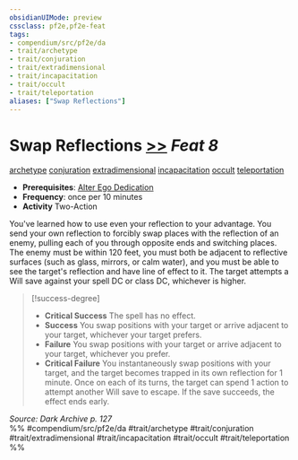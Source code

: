 ```yaml
---
obsidianUIMode: preview
cssclass: pf2e,pf2e-feat
tags:
- compendium/src/pf2e/da
- trait/archetype
- trait/conjuration
- trait/extradimensional
- trait/incapacitation
- trait/occult
- trait/teleportation
aliases: ["Swap Reflections"]
---
```

# Swap Reflections  [>>](chapter-9-playing-the-game.md#Actions "Two-Action") *Feat 8*  
[archetype](archetype.md "Archetype Feat Trait")  [conjuration](conjuration.md "Conjuration School Trait")  [extradimensional](extradimensional.md "Extradimensional Effect Trait")  [incapacitation](incapacitation.md "Incapacitation Effect Trait")  [occult](occult.md "Occult Tradition Trait")  [teleportation](teleportation.md "Teleportation Effect Trait")  

- **Prerequisites**: [Alter Ego Dedication](alter-ego-dedication-da.md)
- **Frequency**: once per 10 minutes
- **Activity** Two-Action

You've learned how to use even your reflection to your advantage. You send your own reflection to forcibly swap places with the reflection of an enemy, pulling each of you through opposite ends and switching places. The enemy must be within 120 feet, you must both be adjacent to reflective surfaces (such as glass, mirrors, or calm water), and you must be able to see the target's reflection and have line of effect to it. The target attempts a Will save against your spell DC or class DC, whichever is higher.

> [!success-degree] 
> - **Critical Success** The spell has no effect.
> - **Success** You swap positions with your target or arrive adjacent to your target, whichever your target prefers.
> - **Failure** You swap positions with your target or arrive adjacent to your target, whichever you prefer.
> - **Critical Failure** You instantaneously swap positions with your target, and the target becomes trapped in its own reflection for 1 minute. Once on each of its turns, the target can spend 1 action to attempt another Will save to escape. If the save succeeds, the effect ends early.

*Source: Dark Archive p. 127*  
%% #compendium/src/pf2e/da #trait/archetype #trait/conjuration #trait/extradimensional #trait/incapacitation #trait/occult #trait/teleportation %%
